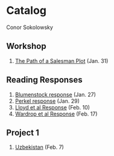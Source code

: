 # Catalog
Conor Sokolowsky

## Workshop

1. [The Path of a Salesman Plot](https://github.com/ConorSoko/Workshop/blob/master/ComplicatedPlot.png) (Jan. 31)

## Reading Responses

1. [Blumenstock response](https://conorsoko.github.io/Workshop/blumenstock) (Jan. 27)
2. [Perkel response](https://conorsoko.github.io/Workshop/perkel) (Jan. 29)
3. [Lloyd et al Response](https://conorsoko.github.io/Workshop/lloyd) (Feb. 10)
4. [Wardrop et al Response](https://conorsoko.github.io/Workshop/wardrop) (Feb. 17)

## Project 1

1. [Uzbekistan](https://conorsoko.github.io/Workshop/Project1) (Feb. 7)

